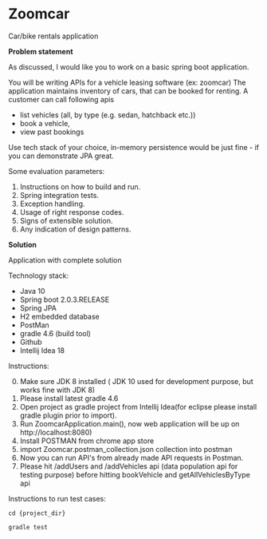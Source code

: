 # Zoomcar

Car/bike rentals application

**Problem statement**

As discussed, I would like you to work on a basic spring boot application. 

You will be writing APIs for a vehicle leasing software (ex: zoomcar)
The application maintains inventory of cars, that can be booked for renting. A customer can call following apis

- list vehicles (all, by type (e.g. sedan, hatchback etc.))
- book a vehicle,
- view past bookings

Use tech stack of your choice, in-memory persistence would be just fine - if you can demonstrate JPA great.

Some evaluation parameters:

1. Instructions on how to build and run. 
2. Spring integration tests.
3. Exception handling.
4. Usage of right response codes.
5. Signs of extensible solution. 
6. Any indication of design patterns. 

**Solution**

Application with complete solution

Technology stack:

- Java 10 
- Spring boot 2.0.3.RELEASE 
- Spring JPA
- H2 embedded database
- PostMan
- gradle 4.6 (build tool) 
- Github 
- Intellij Idea 18 

Instructions:

0. Make sure JDK 8 installed ( JDK 10 used for development purpose, but works fine with JDK 8)
1. Please install latest gradle 4.6
2. Open project as gradle project from Intellij Idea(for eclipse please install gradle plugin prior to import).
3. Run ZoomcarApplication.main(), now web application will be up on http://localhost:8080)
4. Install POSTMAN from chrome app store
5. import Zoomcar.postman_collection.json collection into postman
6. Now you can run API's from already made API requests in Postman.
7. Please hit /addUsers and /addVehicles api (data population api for testing purpose) before hitting bookVehicle and getAllVehiclesByType api

Instructions to run test cases:

`cd {project_dir}`

`gradle test`


